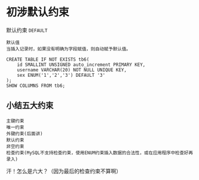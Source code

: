 # 初涉默认约束

默认约束 `DEFAULT`

```
默认值
当插入记录时，如果没有明确为字段赋值，则自动赋予默认值。
```

```
CREATE TABLE IF NOT EXISTS tb6(
	id SMALLINT UNSIGNED auto_increment PRIMARY KEY,
	username VARCHAR(20) NOT NULL UNIQUE KEY,
	sex ENUM('1','2','3') DEFAULT '3'
);
SHOW COLUMNS FROM tb6;
```

## 小结五大约束

```
主键约束
唯一约束
外键约束(后面讲)
默认约束
非空约束
检查约束(MySQL不支持检查约束，使用ENUM约束插入数据的合法性，或在应用程序中检查好再录入)
```

汗！怎么是六大？（因为最后的检查约束不算啊）